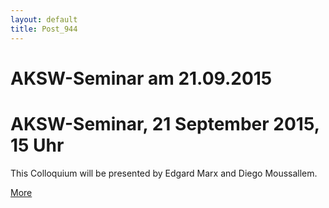 ```yaml
---
layout: default
title: Post_944
---
```



# AKSW-Seminar am 21.09.2015

<h1 class="entry-title">AKSW-Seminar, 21 September 2015, 15 Uhr</h1>
<div class="entry-content">

This Colloquium will be presented by Edgard Marx and Diego Moussallem.

<a href="http://blog.aksw.org/aksw-colloquium-21-september-3pm-an-open-question-answering-framework/">More</a>

</div>

